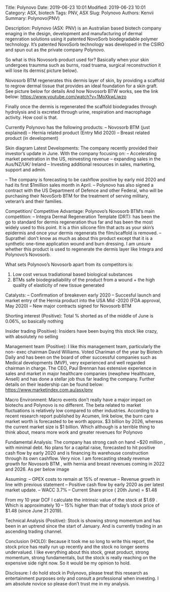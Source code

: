 Title: Polynovo
Date: 2019-06-23 10:01
Modified: 2019-06-23 10:01
Category: ASX, biotech
Tags: PNV, ASX
Slug: Polynovo
Authors: Kenvii
Summary: Polynovo(PNV)

Description:
Polynovo (ASX: PNV) is an Australian based biotech company enaging in the design, development and manufacturing of dermal regenration solutions using it patented NovoSorb biodegradable polymer technology. It’s patented NovoSorb technology was developed in the CSIRO and spun out as the private company Polynovo.

So what is this Novosorb product used for? Basically when your skin undergoes traumma such as burns, road truama, surgical reconstruction it will lose its dermis( picture below).

Novosorb BTM regenerates this dermis layer of skin, by providing a scaffold to regrow dermal tissue that provides an ideal foundation for a skin graft. See picture below for details
And how Novosorb BTW works, see the link below:
https://www.youtube.com/watch?v=1MoXkwLiwzo

Finally once the dermis is regenerated the scaffold biodegrades through hydrolysis and is excreted through urine, respiration and macrophage activity. How cool is that.

Currently Polynovo has the following products:
– Novosorb BTM (just explained)
– Hernia related product (Entry Mid 2020)
– Breast related product (in development)


Skin diagram
Latest Developments:
The company recently provided their investor’s update in June. With the company focusing on:
– Accelerating market penetration in the US, reinvesting revenue
– expanding sales in the Aus/NZ/UK/ Ireland
– Investing additional resources in sales, marketing, support and admin.

– The company is forecasting to be cashflow positive by early mid 2020 and had its first $1million sales month in April.
– Polynovo has also signed a contract with the US Department of Defence and other Federal, who will be purchasing their NovoSorb BTM for the treatment of serving military, veteran’s and their families.

Competition/ Competitive Advantage:
Polynovo’s Novosorb BTM’s main competition:
– Integra Dermal Regeneration Template (DRT): has been the go to standard for dermis regeneration thus far and has been the most widely used to this point. It is a thin silicone film that acts as your skin’s epidermis and once your dermis regenerats the film/scaffold is removed.
– Suprathel :don’t know as much as about this product except that it is a synthetic one-time application wound and burn dressing. I am unsure whether this product is used to regenerate the dermis layer like Integra and Polynovo’s Novosorb.

What sets Polynovo’s Novosorb apart from its competitors is:
1. Low cost versus tradiational based biological substances
2. BTMs safe biodegradiability of the product from a wound + the high quality of elasticity of new tissue generated

Catalysts:
– Confirmation of breakeven early 2020
– Succesful launch and market entry of the Hernia product into the USA Mid -2020 (FDA approval, May 2020)
– New major contracts signed for Novosorb BTM

Shorting interest (Positive):
Total % shorted as of the middle of June is 0.06%, so basically nothing

Insider trading (Positive):
Insiders have been buying this stock like crazy, with absolutely no selling

Management team (Positive):
I like this management team, particularly the non- exec chairman David Williams. Voted Chariman of the year by Biotech Daily and has been on the board of other successful companies such as Medical developments (MVP), very experienced and well regarded chairman in charge.
The CEO, Paul Brennan has estensive experience in sales and market in major healthcare companies (newphew Healthcare, Ansell) and has done a stellar job thus far leading the company.
Further details on their leadership can be found below:
https://www.marketindex.com.au/asx/pnv

Macro Environment:
Macro events don’t really have a major impact on biotechs and Polynovo is no different. The beta related to market fluctuations is relatively low compared to other industries.
According to a recent research report published by Acumen, link below, the burn care market worth is forecasted to be worth approx. $3 billion by 2026, whereas the current market size is $1 billion. Which although is a terrible thing to think about, means more work and greater revenues for Polynovo

Fundamental Analysis:
The company has strong cash on hand ~$20 million , with minimal debt. No plans for a capital raise, forecasted to hit positive cash flow by early 2020 and is financing its warehouse construction through its own cashflow. Very nice.
I am forecasting steady revenue growth for Novosorb BTM , with hernia and breast revenues coming in 2022 and 2026. As per below image


Assuming:
– OPEX costs to remain at 15% of revenue
– Revenue growth in line with previous statement
– Positive cash flow by early 2020 as per latest market update.
– WACC 3.7%
– Current Share price ( 20th June) = $1.48

From my 10 year DCF I calculate the intrinsic value of the stock at $1.69 . Which is approximately 10 – 15% higher than that of today’s stock price of $1.48 (since June 21 2019).


Technical Analysis (Positive):
Stock is showing strong momentum and has been in an uptrend since the start of January. And is currently trading in an ascending trading channel.


Conclusion (HOLD):
Because it took me so long to write this report, the stock price has really run up recently and the stock no longer seems undervalued. I like everything about this stock, great product, strong momentum, strong fundamentals, but the stock is really reaching on the expensive side right now. So it would be my opinion to hold.

Disclosure: I do hold stock in Polynovo, please treat this research as entertainment purposes only and consult a professional when investing. I am absolute novice so please don’t trust me in my analysis.
